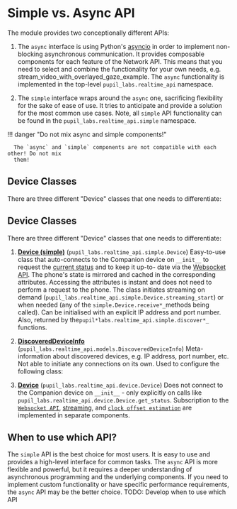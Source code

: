 # Simple vs. Async API

The module provides two conceptionally different APIs:

1. The `async` interface is using Python's [asyncio](https://docs.python.org/3/library/asyncio.html) in order to implement
   non-blocking asynchronous communication. It provides composable components for each
   feature of the Network API. This means that you need to select and combine the
   functionality for your own needs, e.g. stream_video_with_overlayed_gaze_example.
   The `async` functionality is implemented in the top-level
   `pupil_labs.realtime_api` namespace.

2. The `simple` interface wraps around the `async` one, sacrificing flexibility for
   the sake of ease of use. It tries to anticipate and provide a solution for the most
   common use cases. Note, all `simple` API functionality can be found in the
   `pupil_labs.realtime_api.simple` namespace.

!!! danger "Do not mix async and simple components!"

      The `async` and `simple` components are not compatible with each other! Do not mix
      them!

## Device Classes

There are three different "Device" classes that one needs to differentiate:

## Device Classes

There are three different "Device" classes that one needs to differentiate:

1. **[Device (simple)](../api/simple.md#pupil_labs.realtime_api.simple.Device)** (`pupil_labs.realtime_api.simple.Device`)
   Easy-to-use class that auto-connects to the Companion device on `__init__` to
   request the [current status](examples/simple/connect-to-a-device.md#status) and to keep it up-to-
   date via the [Websocket API](simple_auto_update_example). The phone's state
   is mirrored and cached in the corresponding attributes. Accessing the attributes is
   instant and does not need to perform a request to the phone. The class initiates
   streaming on demand (`pupil_labs.realtime_api.simple.Device.streaming_start`)
   or when needed (any of the `simple.Device.receive*_`methods being called). Can be
   initialised with an explicit IP address and port number. Also, returned by the`pupil*labs.realtime_api.simple.discover*_` functions.

2. **[DiscoveredDeviceInfo](../api/async.md#pupil_labs.realtime_api.models.DiscoveredDeviceInfo)** (`pupil_labs.realtime_api.models.DiscoveredDeviceInfo`)
   Meta-information about discovered devices, e.g. IP address, port number, etc. Not
   able to initiate any connections on its own. Used to configure the following class:

3. **[Device](../api/async.md#pupil_labs.realtime_api.device.Device)** (`pupil_labs.realtime_api.device.Device`) Does not connect to the Companion device on `__init__` - only explicitly on calls
   like `pupil_labs.realtime_api.device.Device.get_status`. Subscription to
   the [`Websocket API`](../api/async.md#pupil_labs.realtime_api.device.StatusUpdateNotifier), [streaming](../api/async.md#streaming), and [`clock offset estimation`](../api/async.md#pupil_labs.realtime_api.time_echo) are implemented in separate components.

## When to use which API?

The `simple` API is the best choice for most users. It is easy to use and provides
a high-level interface for common tasks. The `async` API is more flexible and powerful, but it requires a deeper understanding of asynchronous programming and the underlying components. If you need to implement custom functionality or have specific performance requirements, the `async` API may be the better choice.
TODO: Develop when to use which API
